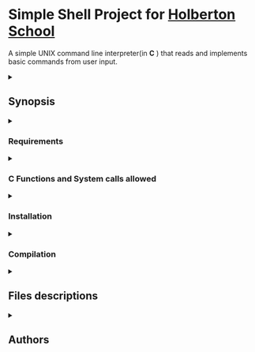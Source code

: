 # Simple Shell Project for <a href="https://www.holbertonschool.com/">Holberton School</a>
A simple UNIX command line interpreter(in **C** ) that reads and implements basic commands from user input.

<details>
    <summary><h2>Synopsis</h2></summary>
    The HSH simple_shell is a program that reads commands provided by a user through Standard Input Stream and attempts to execute them by means of low level system procedures. This is by using built in functions, or searching for executable programs in the operating system.

    The shell has two operating modes:

    **Interactive** and **Non-interactive**.
    In **Interactive mode**, the shell will display a prompt ($) indicating that the user can write and execute a command. After the command is run, the prompt will appear again a wait for a new command. This can go indefinitely as long as the user does not exit the shell.

    In **Non-interactive mode**, the shell will need to be run with a command input piped into its execution so that the command is run as soon as the Shell starts. In this mode no prompt will appear, and no further input will be expected from the user.

    In both modes, commands can be written with their absolute path or simply their executable name if they exist in one of the folders defined by the environmental variable PATH or as built in functions of the Shell.

</details>

<details>
    <summary><h3>Requirements</h3></summary>
     *Allowed editors: vi, vim, emac* s.
     
     *  You are not allowed to use global*  variables.
     
     *  No more than 5 functions per file* .
     
     *  it is not necessary to upload the test network to * your repository.
     
     *  The prototypes of all your functions should be included in your header file called main.h.
     
     *  Note that we will not provide the putchar function for this project.
</details>

<details>
    <summary><h3>C Functions and System calls allowed</h3></summary>
* access (man 2 access)
* chdir (man 2 chdir)
* close (man 2 close)
* closedir (man 3 closedir)
* execve (man 2 execve)
* exit (man 3 exit)
* _exit (man 2 _exit)
* fflush (man 3 fflush)
* fork (man 2 fork)
* free (man 3 free)
* getcwd (man 3 getcwd)
* getline (man 3 getline)
* getpid (man 2 getpid)
* isatty (man 3 isatty)
* kill (man 2 kill)
* malloc (man 3 malloc)
* open (man 2 open)
* opendir (man 3 opendir)
* perror (man 3 perror)
* printf (man 3 printf)
* fprintf (man 3 fprintf)
* vfprintf (man 3 vfprintf)
* sprintf (man 3 sprintf)
* putchar (man 3 putchar)
* read (man 2 read)
* readdir (man 3 readdir)
* signal (man 2 signal)
* stat (__xstat) (man 2 stat)
* lstat (__lxstat) (man 2 lstat)
* fstat (__fxstat) (man 2 fstat)
* strtok (man 3 strtok)
* wait (man 2 wait)
* waitpid (man 2 waitpid)
* wait3 (man 2 wait3)
* wait4 (man 2 wait4)
* write (man 2 write) 
</details>

<details>
    <summary><h3>Installation</h3></summary>
All files compiled on Ubuntu 20.04

**Clone repo**:
`$ git clone https://github.com/solp22/holbertonschool-simple_shell.git`
</details>

<details>
    <summary><h3>Compilation</h3></summary>

    In order to test the HSH simple shell, you will need to open a terminal in a Linux distribution and go to the folder you just cloned from GitHub. In there, you will need to compile the program, which was tested in GNU GCC 5.5.0 with different error flags such as:

> **-Wall:**  Enables all the warnings about constructions.
> 
> **-Wextra:**  Enables some extra warning flags that are not enabled by  **-Wall**.
> 
> **-Werror:**  Make all warnings into hard errors.
> 
> **-pedantic:**  Issue all the mandatory diagnostics listed in the C standard.

The compilation code goes as follows:

    test@ubuntu:~/simple_shell$ gcc -Wall -Werror -Wextra -pedantic *.c -o hsh

By default, the name of the executable will be **hsh**, but you can change it if you desire to do so.

**Execution:**

Once the program is compiled you will need to execute the shell with the following code:

Interactive mode: 

    test@ubuntu:~/simple_shell$ ./hsh

Non-interactive mode:

    test@ubuntu:~/simple_shell$ echo "command" | ./hsh
</details>

<details>
    <summary><h2>Files descriptions</h2></summary>

</details>

<details>
    <summary><h2>Authors</h2></summary>
Sol Puente <a href='https://github.com/solp22'> Sol Puente Github</a>

Marcos Perdomo <a href='https://github.com/MarcosPerdomoVaz'> Marcos Perdomo Github</a>

Mariana Echeto <a href="">Maria Echeto Github</a>
</details>
